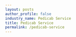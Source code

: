 ```yaml
---
layout: posts 
author_profile: false 
industry_name: Pedicab Service
title: Pedicab Service
permalink: /pedicab-service
---
```

